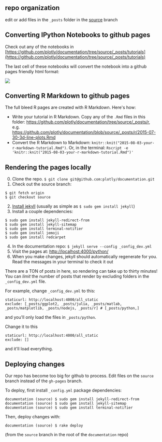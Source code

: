 ## repo organization
edit or add files in the `_posts` folder in the [source](http://github.com/plotly/documentation/tree/source) branch

## Converting IPython Notebooks to github pages

Check out any of the notebooks in [https://github.com/plotly/documentation/tree/source/_posts/tutorials](https://github.com/plotly/documentation/tree/source/_posts/tutorials)

The last cell of these notebooks will convert the notebook into a github pages friendly html format:

![](http://i.imgur.com/SDcuOkv.png)

## Converting R Markdown to github pages

The full bleed R pages are created with R Markdown. Here's how:
- Write your tutorial in R Markdown. Copy any of the `.Rmd` files in this folder: https://github.com/plotly/documentation/tree/source/_posts/r, e.g.  https://github.com/plotly/documentation/blob/source/_posts/r/2015-07-30-3d-line-plots.Rmd
- Convert the R Markdown to Markdown: `knitr::knit("2015-08-03-your-r-markdown-tutorial.Rmd")`. Or, in the terminal: `Rscript -e 'knitr::knit("2015-08-03-your-r-markdown-tutorial.Rmd")'`

## Rendering the pages locally
0. Clone the repo. `$ git clone git@github.com:plotly/documentation.git`
1. Check out the source branch:

  ```
  $ git fetch origin
  $ git checkout source
  ```
2. [Install jekyll](http://jekyllrb.com/docs/installation/) (usually as simple as `$ sudo gem install jekyll`)
3. Install a couple dependencies:

  ```
  $ sudo gem install jekyll-redirect-from
  $ sudo gem install jekyll-sitemap
  $ sudo gem install terminal-notifier
  $ sudo gem install jemoji
  $ sudo gem install redcarpet
  ```
4. In the documentation repo: `$ jekyll serve --config _config_dev.yml`
5. Visit the pages at: [http://localhost:4000/python/](http://localhost:4000/python/)
6. When you make changes, jekyll should automatically regenerate for you. Read the messages in your terminal to check it out

There are a TON of posts in here, so rendering can take up to
thirty minutes! You can *limit* the number of posts that render by
excluding folders in the `_config_dev.yml` file.

For example, change `_config_dev.yml` to this:

```
staticurl: http://localhost:4000/all_static
exclude: [_posts/ggplot2, _posts/julia, _posts/matlab, _posts/matplotlib, _posts/nodejs, _posts/r] # [_posts/python,]
```

and you'll only load the files in `_posts/python`.

Change it to this

```
staticurl: http://localhost:4000/all_static
exclude: []
```

and it'll load everything.

## Deploying changes
Our repo has become too big for github to process. Edit files on the `source` branch instead of the `gh-pages` branch.

To deploy, first install `_config.yml` package dependencies:
```
documentation (source) $ sudo gem install jekyll-redirect-from
documentation (source) $ sudo gem install jekyll-sitemap
documentation (source) $ sudo gem install terminal-notifier

```

Then, deploy changes with:
```
documentation (source) $ rake deploy
```

(from the `source` branch in the root of the `documentation` repo)
